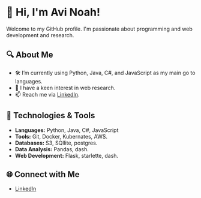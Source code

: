 # 👋 Hi, I'm Avi Noah!

Welcome to my GitHub profile. I'm passionate about programming and web development and research.

## 🔍 About Me

- 🛠️ I’m currently using Python, Java, C#, and JavaScript as my main go to languages.
- 👀 I have a keen interest in web research.
- 📫 Reach me via [LinkedIn](https://www.linkedin.com/in/avi-n-286283292/).

## 🚀 Technologies & Tools

- **Languages:** Python, Java, C#, JavaScript
- **Tools:** Git, Docker, Kubernates, AWS.
- **Databases:** S3, SQllite, postgres.
- **Data Analysis:** Pandas, dash.
- **Web Development:** Flask, starlette, dash.

## 🌐 Connect with Me

- [LinkedIn](https://www.linkedin.com/in/avi-n-286283292/)

<!---
AviNoah/AviNoah is a ✨ special ✨ repository because its `README.md` (this file) appears on your GitHub profile.
You can click the Preview link to take a look at your changes.
--->

